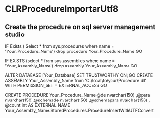 # CLRProcedureImportarUtf8
## Create the procedure on sql server management studio

IF Exists ( Select * from sys.procedures where name = 'Your_Procedure_Name')
drop procedure Your_Procedure_Name
GO

IF EXISTS (select * from sys.assemblies where name = 'Your_Assembly_Name')
drop assembly Your_Assembly_Name
GO

ALTER DATABASE [Your_Database] SET TRUSTWORTHY ON; 
GO
CREATE ASSEMBLY Your_Assembly_Name from 'C:\local\to\your\Procedure.dll' WITH PERMISSION_SET = EXTERNAL_ACCESS
GO

CREATE PROCEDURE Your_Procedure_Name @de nvarchar(150) ,@para nvarchar(150),@schemade nvarchar(150) ,@schemapara nvarchar(150) , @count int
AS
EXTERNAL NAME Your_Assembly_Name.StoredProcedures.ProcedureInsertWithUTFConvert
